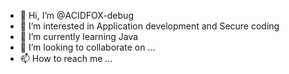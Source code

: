 - 👋 Hi, I’m @ACIDFOX-debug
- 👀 I’m interested in Application development and Secure coding
- 🌱 I’m currently learning Java
- 💞️ I’m looking to collaborate on ...
- 📫 How to reach me ...

<!---
ACIDFOX-debug/ACIDFOX-debug is a ✨ special ✨ repository because its `README.md` (this file) appears on your GitHub profile.
You can click the Preview link to take a look at your changes.
--->
